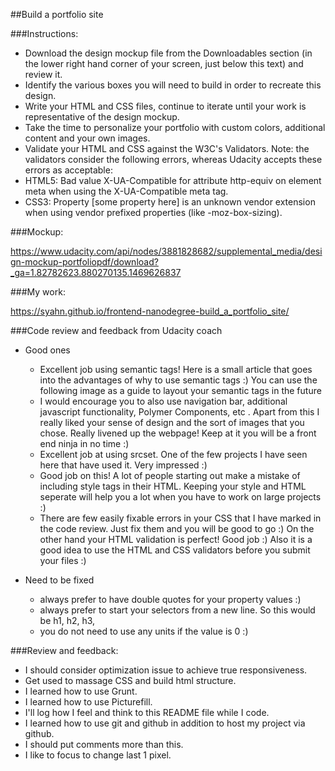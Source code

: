 ##Build a portfolio site


###Instructions:

<ul>
  <li>Download the design mockup file from the Downloadables section (in the lower right hand corner of your screen, just below this text) and review it.
  <li>Identify the various boxes you will need to build in order to recreate this design.
  <li>Write your HTML and CSS files, continue to iterate until your work is representative of the design mockup.
  <li>Take the time to personalize your portfolio with custom colors, additional content and your own images.
  <li>Validate your HTML and CSS against the W3C's Validators. Note: the validators consider the following errors, whereas Udacity accepts these errors as acceptable:
  <li>HTML5: Bad value X-UA-Compatible for attribute http-equiv on element meta when using the X-UA-Compatible meta tag.
  <li>CSS3: Property [some property here] is an unknown vendor extension when using vendor prefixed properties (like -moz-box-sizing).
</ul>


###Mockup:

https://www.udacity.com/api/nodes/3881828682/supplemental_media/design-mockup-portfoliopdf/download?_ga=1.82782623.880270135.1469626837


###My work:

https://syahn.github.io/frontend-nanodegree-build_a_portfolio_site/


###Code review and feedback from Udacity coach

* Good ones
  * Excellent job using semantic tags! Here is a small article that goes into the advantages of why to use semantic tags :) You can use the following image as a guide to layout your semantic tags in the future
  * I would encourage you to also use navigation bar, additional javascript functionality, Polymer Components, etc . Apart from this I really liked your sense of design and the sort of images that you chose. Really livened up the webpage! Keep at it you will be a front end ninja in no time :)
  * Excellent job at using srcset. One of the few projects I have seen here that have used it. Very impressed :)
  * Good job on this! A lot of people starting out make a mistake of including style tags in their HTML. Keeping your style and HTML seperate will help you a lot when you have to work on large projects :)
  * There are few easily fixable errors in your CSS that I have marked in the code review. Just fix them and you will be good to go :) On the other hand your HTML validation is perfect! Good job :) Also it is a good idea to use the HTML and CSS validators before you submit your files :)

* Need to be fixed
  * always prefer to have double quotes for your property values :)
  * always prefer to start your selectors from a new line. So this would be
    h1,
    h2,
    h3,
  * you do not need to use any units if the value is 0 :)


###Review and feedback:

* I should consider optimization issue to achieve true responsiveness.
* Get used to massage CSS and build html structure.
* I learned how to use Grunt.
* I learned how to use Picturefill.
* I'll log how I feel and think to this README file while I code.
* I learned how to use git and github in addition to host my project via github.
* I should put comments more than this.
* I like to focus to change last 1 pixel.
